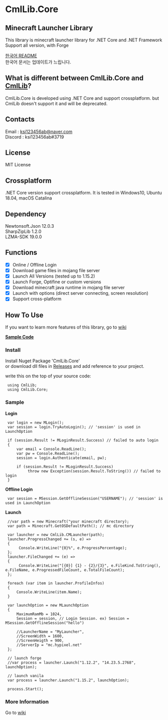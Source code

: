 ﻿# CmlLib.Core

## Minecraft Launcher Library

This library is minecraft launcher library for .NET Core and .NET Framework  
Support all version, with Forge

[한국어 README](https://github.com/AlphaBs/CmlLib.Core/edit/master/docs/README-kr.md)  
한국어 문서는 업데이트가 느립니다.

## What is different between CmlLib.Core and [CmlLib](https://github.com/AlphaBs/MinecraftLauncherLibrary)?
CmlLib.Core is developed using .NET Core and support crossplatform. but CmlLib doesn't support it and will be deprecated.

## Contacts

Email : ksi123456ab@naver.com  
Discord : ksi123456ab#3719

## License

MIT License

## Crossplatform

.NET Core version support crossplatform. It is tested in Windows10, Ubuntu 18.04, macOS Catalina

## Dependency

Newtonsoft.Json 12.0.3  
SharpZipLib 1.2.0  
LZMA-SDK 19.0.0  

## Functions

-   [x] Online / Offline Login
-   [x] Download game files in mojang file server
-   [x] Launch All Versions (tested up to 1.15.2)
-   [x] Launch Forge, Optifine or custom versions
-   [x] Download minecraft java runtime in mojang file server
-   [x] Launch with options (direct server connecting, screen resolution)
-   [x] Support cross-platform

## How To Use

If you want to learn more features of this library, go to [wiki](https://github.com/AlphaBs/CmlLib.Core/wiki)

**[Sample Code](https://github.com/AlphaBs/CmlLib.Core/wiki/Sample-Code)**

### **Install**

Install Nuget Package 'CmlLib.Core'  
or download dll files in [Releases](https://github.com/AlphaBs/CmlLib.Core/releases) and add reference to your project.

write this on the top of your source code:

     using CmlLib;
     using CmlLib.Core;

### **Sample**

**Login**

     var login = new MLogin();
     var session = login.TryAutoLogin(); // 'session' is used in LaunchOption

     if (session.Result != MLoginResult.Success) // failed to auto login
     {
         var email = Console.ReadLine();
         var pw = Console.ReadLine();
         session = login.Authenticate(email, pw);

         if (session.Result != MLoginResult.Success)
              throw new Exception(session.Result.ToString()) // failed to login
     }

**Offline Login**

     var session = MSession.GetOfflineSession("USERNAME"); // 'session' is used in LaunchOption

**Launch**

     //var path = new Minecraft("your minecraft directory);
     var path = Minecraft.GetOSDefaultPath(); // mc directory

     var launcher = new CmlLib.CMLauncher(path);
     launcher.ProgressChanged += (s, e) =>
     {
          Console.WriteLine("{0}%", e.ProgressPercentage);
     };
     launcher.FileChanged += (e) =>
     {
          Console.WriteLine("[{0}] {1} - {2}/{3}", e.FileKind.ToString(), e.FileName, e.ProgressedFileCount, e.TotalFileCount);
     };

     foreach (var item in launcher.ProfileInfos)
     {
         Console.WriteLine(item.Name);
     }

     var launchOption = new MLaunchOption
     {
         MaximumRamMb = 1024,
         Session = session, // Login Session. ex) Session = MSession.GetOfflineSession("hello")

         //LauncherName = "MyLauncher",
         //ScreenWidth = 1600,
         //ScreenHeigth = 900,
         //ServerIp = "mc.hypixel.net"
     };

     // launch forge
     //var process = launcher.Launch("1.12.2", "14.23.5.2768", launchOption);

     // launch vanila
     var process = launcher.Launch("1.15.2", launchOption);

     process.Start();


### More Information 
Go to [wiki](https://github.com/AlphaBs/CmlLib.Core/wiki/MLaunchOption)
